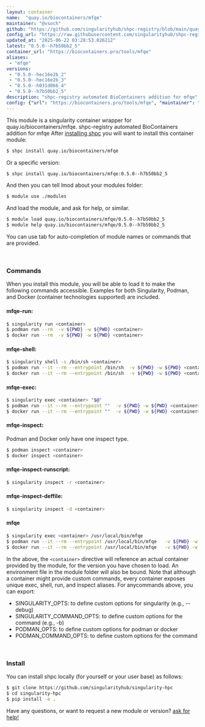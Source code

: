 ```yaml
---
layout: container
name:  "quay.io/biocontainers/mfqe"
maintainer: "@vsoch"
github: "https://github.com/singularityhub/shpc-registry/blob/main/quay.io/biocontainers/mfqe/container.yaml"
config_url: "https://raw.githubusercontent.com/singularityhub/shpc-registry/main/quay.io/biocontainers/mfqe/container.yaml"
updated_at: "2025-06-22 03:28:53.026212"
latest: "0.5.0--h7b50bb2_5"
container_url: "https://biocontainers.pro/tools/mfqe"
aliases:
 - "mfqe"
versions:
 - "0.5.0--hec16e2b_2"
 - "0.5.0--hec16e2b_3"
 - "0.5.0--h031d066_4"
 - "0.5.0--h7b50bb2_5"
description: "shpc-registry automated BioContainers addition for mfqe"
config: {"url": "https://biocontainers.pro/tools/mfqe", "maintainer": "@vsoch", "description": "shpc-registry automated BioContainers addition for mfqe", "latest": {"0.5.0--h7b50bb2_5": "sha256:74497fff6545807bf33d21667aef4bb410c76670f1392ea794d2c9ca35230f2f"}, "tags": {"0.5.0--hec16e2b_2": "sha256:06bd33e40788e21d2cc388596c705dbe1cd00e36e1f62c06d2fe60e41ac81d6f", "0.5.0--hec16e2b_3": "sha256:e2a1c0dd9dbd2a4bdf090565fb33f919af2ae93b6828a5f2fb043ac27d89cc7f", "0.5.0--h031d066_4": "sha256:18f3804069167df4fd978e70ad8918944943104c73a55b25eaac52e3a541dab8", "0.5.0--h7b50bb2_5": "sha256:74497fff6545807bf33d21667aef4bb410c76670f1392ea794d2c9ca35230f2f"}, "docker": "quay.io/biocontainers/mfqe", "aliases": {"mfqe": "/usr/local/bin/mfqe"}}
---
```


This module is a singularity container wrapper for quay.io/biocontainers/mfqe.
shpc-registry automated BioContainers addition for mfqe
After [installing shpc](#install) you will want to install this container module:


```bash
$ shpc install quay.io/biocontainers/mfqe
```

Or a specific version:

```bash
$ shpc install quay.io/biocontainers/mfqe:0.5.0--h7b50bb2_5
```

And then you can tell lmod about your modules folder:

```bash
$ module use ./modules
```

And load the module, and ask for help, or similar.

```bash
$ module load quay.io/biocontainers/mfqe/0.5.0--h7b50bb2_5
$ module help quay.io/biocontainers/mfqe/0.5.0--h7b50bb2_5
```

You can use tab for auto-completion of module names or commands that are provided.

<br>

### Commands

When you install this module, you will be able to load it to make the following commands accessible.
Examples for both Singularity, Podman, and Docker (container technologies supported) are included.

#### mfqe-run:

```bash
$ singularity run <container>
$ podman run --rm  -v ${PWD} -w ${PWD} <container>
$ docker run --rm  -v ${PWD} -w ${PWD} <container>
```

#### mfqe-shell:

```bash
$ singularity shell -s /bin/sh <container>
$ podman run --it --rm --entrypoint /bin/sh  -v ${PWD} -w ${PWD} <container>
$ docker run --it --rm --entrypoint /bin/sh  -v ${PWD} -w ${PWD} <container>
```

#### mfqe-exec:

```bash
$ singularity exec <container> "$@"
$ podman run --it --rm --entrypoint ""  -v ${PWD} -w ${PWD} <container> "$@"
$ docker run --it --rm --entrypoint ""  -v ${PWD} -w ${PWD} <container> "$@"
```

#### mfqe-inspect:

Podman and Docker only have one inspect type.

```bash
$ podman inspect <container>
$ docker inspect <container>
```

#### mfqe-inspect-runscript:

```bash
$ singularity inspect -r <container>
```

#### mfqe-inspect-deffile:

```bash
$ singularity inspect -d <container>
```


#### mfqe

```bash
$ singularity exec <container> /usr/local/bin/mfqe
$ podman run --it --rm --entrypoint /usr/local/bin/mfqe   -v ${PWD} -w ${PWD} <container> -c " $@"
$ docker run --it --rm --entrypoint /usr/local/bin/mfqe   -v ${PWD} -w ${PWD} <container> -c " $@"
```



In the above, the `<container>` directive will reference an actual container provided
by the module, for the version you have chosen to load. An environment file in the
module folder will also be bound. Note that although a container
might provide custom commands, every container exposes unique exec, shell, run, and
inspect aliases. For anycommands above, you can export:

 - SINGULARITY_OPTS: to define custom options for singularity (e.g., --debug)
 - SINGULARITY_COMMAND_OPTS: to define custom options for the command (e.g., -b)
 - PODMAN_OPTS: to define custom options for podman or docker
 - PODMAN_COMMAND_OPTS: to define custom options for the command

<br>

### Install

You can install shpc locally (for yourself or your user base) as follows:

```bash
$ git clone https://github.com/singularityhub/singularity-hpc
$ cd singularity-hpc
$ pip install -e .
```

Have any questions, or want to request a new module or version? [ask for help!](https://github.com/singularityhub/singularity-hpc/issues)
